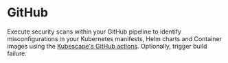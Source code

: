 # GitHub

Execute security scans within your GitHub pipeline to identify misconfigurations in your Kubernetes manifests, Helm charts and Container images using the [Kubescape's GitHub actions](https://hub.armosec.io/docs/github-1). Optionally, trigger build failure.
